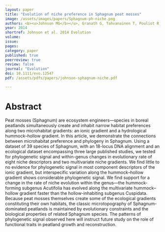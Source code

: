 ```yaml
---
layout: paper
title: "Evolution of niche preference in Sphagnum peat mosses"
image: /assets/images/papers/Sphagnum-ph-niche.png
authors: <b><u>Johnson MG</b></u>, Granath G, Tahvanainen T, Pouliot R, Stenoien HK, Rochefort L, Rydin H, and Shaw AJ
year: 2014
shortref: Johnson et al. 2014 Evolution
volume:
issue:
pages:
category: paper
published: true
peerreview: true
review: false
journal: "Evolution"
doi: 10.1111/evo.12547
pdf: /assets/pdfs/papers/johnson-sphagnum-niche.pdf

---
```


# Abstract
Peat mosses (Sphagnum) are ecosystem engineers—species in boreal peatlands simultaneously create and inhabit narrow habitat preferences along two microhabitat gradients: an ionic gradient and a hydrological hummock–hollow gradient. In this article, we demonstrate the connections between microhabitat preference and phylogeny in Sphagnum. Using a dataset of 39 species of Sphagnum, with an 18-locus DNA alignment and an ecological dataset encompassing three large published studies, we tested for phylogenetic signal and within-genus changes in evolutionary rate of eight niche descriptors and two multivariate niche gradients. We find little to no evidence for phylogenetic signal in most component descriptors of the ionic gradient, but interspecific variation along the hummock–hollow gradient shows considerable phylogenetic signal. We find support for a change in the rate of niche evolution within the genus—the hummock-forming subgenus Acutifolia has evolved along the multivariate hummock– hollow gradient faster than the hollow-inhabiting subgenus Cuspidata. Because peat mosses themselves create some of the ecological gradients constituting their own habitats, the classic microtopography of Sphagnum-dominated peatlands is maintained by evolutionary constraints and the biological properties of related Sphagnum species. The patterns of phylogenetic signal observed here will instruct future study on the role of functional traits in peatland growth and reconstruction.